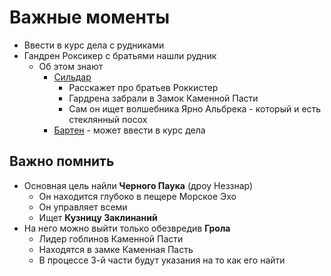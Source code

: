 # Важные моменты
* Ввести в курс дела с рудниками
* Гандрен Роксикер с братьями нашли рудник
  * Об этом знают
    * [Сильдар](./Sildar.md)
      * Расскажет про братьев Роккистер
      * Гардрена забрали в Замок Каменной Пасти
      * Сам он ищет волшебника Ярно Альбрека - который и есть стеклянный посох
    * [Бартен](./barten-shop.md) - может ввести в курс дела

## Важно помнить
* Основная цель найли **Черного Паука** (дроу Неззнар)
  * Он находится глубоко в пещере Морское Эхо
  * Он управляет всеми
  * Ищет **Кузницу Заклинаний**
* На него можно выйти только обезвредив **Грола**
  * Лидер гоблинов Каменной Пасти
  * Находятся в замке Каменная Пасть
  * В процессе 3-й части будут указания на то как его найти